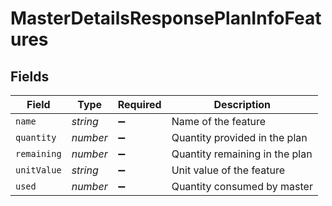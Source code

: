 # MasterDetailsResponsePlanInfoFeatures


## Fields

| Field                          | Type                           | Required                       | Description                    |
| ------------------------------ | ------------------------------ | ------------------------------ | ------------------------------ |
| `name`                         | *string*                       | :heavy_minus_sign:             | Name of the feature            |
| `quantity`                     | *number*                       | :heavy_minus_sign:             | Quantity provided in the plan  |
| `remaining`                    | *number*                       | :heavy_minus_sign:             | Quantity remaining in the plan |
| `unitValue`                    | *string*                       | :heavy_minus_sign:             | Unit value of the feature      |
| `used`                         | *number*                       | :heavy_minus_sign:             | Quantity consumed by master    |